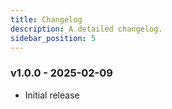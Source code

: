 ```yaml
---
title: Changelog
description: A detailed changelog.
sidebar_position: 5
---
```


### v1.0.0 - 2025-02-09

- Initial release

<!-- ### v1.0.1 - YYYY-MM-DD

- Bug fix -->
